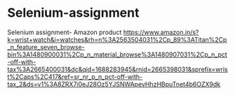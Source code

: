 # Selenium-assignment
 Selenium assignment- Amazon product
https://www.amazon.in/s?k=wrist+watch&i=watches&rh=n%3A2563504031%2Cp_89%3ATitan%2Cp_n_feature_seven_browse-bin%3A1480900031%2Cp_n_material_browse%3A1480907031%2Cp_n_pct-off-with-tax%3A2665400031&dc&qid=1688283945&rnid=2665398031&sprefix=wrist%2Caps%2C417&ref=sr_nr_p_n_pct-off-with-tax_2&ds=v1%3A8ZRX7i0eJ28Oz5YJSNWApevHhzHBpuTnet4b6OZX9dk
